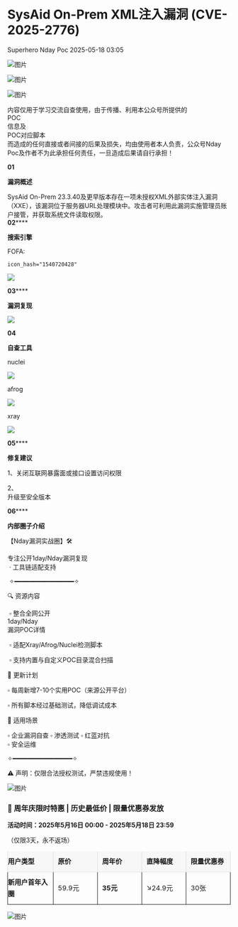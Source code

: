 #  SysAid On-Prem XML注入漏洞 (CVE-2025-2776)   
Superhero  Nday Poc   2025-05-18 03:05  
  
![图片](https://mmbiz.qpic.cn/mmbiz_png/Melo944GVOJECe5vg2C5YWgpyo1D5bCkYN4sZibCVo6EFo0N9b7Kib4I4N6j6Y10tynLOdgov9ibUmaNwW5yeoCbQ/640?wx_fmt=other&from=appmsg&wxfrom=5&wx_lazy=1&wx_co=1&tp=webp "")  
  
![图片](https://mmbiz.qpic.cn/mmbiz_png/Melo944GVOJECe5vg2C5YWgpyo1D5bCkhic5lbbPcpxTLtLccZ04WhwDotW7g2b3zBgZeS5uvFH4dxf0tj0Rutw/640?wx_fmt=other&from=appmsg&wxfrom=5&wx_lazy=1&wx_co=1&tp=webp "")  
  
![图片](https://mmbiz.qpic.cn/mmbiz_png/Melo944GVOJECe5vg2C5YWgpyo1D5bCk524CiapZejYicic1Hf8LPt8qR893A3IP38J3NMmskDZjyqNkShewpibEfA/640?wx_fmt=other&from=appmsg&wxfrom=5&wx_lazy=1&wx_co=1&tp=webp "")  
  
内容仅用于学习交流自查使用，由于传播、利用本公众号所提供的  
POC  
信息及  
POC对应脚本  
而造成的任何直接或者间接的后果及损失，均由使用者本人负责，公众号Nday Poc及作者不为此承担任何责任，一旦造成后果请自行承担！  
  
  
**01**  
  
**漏洞概述**  
  
  
SysAid On-Prem 23.3.40及更早版本存在一项未授权XML外部实体注入漏洞（XXE），该漏洞位于服务器URL处理模块中。攻击者可利用此漏洞实施管理员账户接管，并获取系统文件读取权限。  
**02******  
  
**搜索引擎**  
  
  
FOFA:  
```
icon_hash="1540720428"
```  
  
![](https://mmbiz.qpic.cn/sz_mmbiz_png/wnJTy44dqwLRQbnKKnVsT5oB90fgWfgK5ggHHeyXebvkyk8SYnThg8V5GKL8ALswovlwlOFrias0drePHpWtDFg/640?wx_fmt=png&from=appmsg "")  
  
  
**03******  
  
**漏洞复现**  
  
![](https://mmbiz.qpic.cn/sz_mmbiz_png/wnJTy44dqwLRQbnKKnVsT5oB90fgWfgKqicmNWjgcARWh5NOvca1ciay46rZ4yrb4Wib7elXYSZHWLp2jPzmO3flQ/640?wx_fmt=png&from=appmsg "")  
  
  
**04**  
  
**自查工具**  
  
  
nuclei  
  
![](https://mmbiz.qpic.cn/sz_mmbiz_png/wnJTy44dqwLRQbnKKnVsT5oB90fgWfgKgtIq0fBhYtZjxAvyxhL77ZsTGwvEibHEmvKQ4aD7Pq3ghwEOqnArKAQ/640?wx_fmt=png&from=appmsg "")  
  
afrog  
  
![](https://mmbiz.qpic.cn/sz_mmbiz_png/wnJTy44dqwLRQbnKKnVsT5oB90fgWfgKia2Hy1o9B7rPBFoBJW0tyEvZib13HuDzvD57IAOANQdo5WuQF6ibbfHdQ/640?wx_fmt=png&from=appmsg "")  
  
xray  
  
![](https://mmbiz.qpic.cn/sz_mmbiz_png/wnJTy44dqwLRQbnKKnVsT5oB90fgWfgK4WQR2a8xyIOOPgtIJKyMPbJyibTybfaI9lDbjmZ4Fb4TZpicvJFfianhA/640?wx_fmt=png&from=appmsg "")  
  
  
**05******  
  
**修复建议**  
  
  
1、关闭互联网暴露面或接口设置访问权限  
  
2、  
升级至安全版本  
  
  
**06******  
  
**内部圈子介绍**  
  
  
【Nday漏洞实战圈】🛠️   
  
专注公开1day/Nday漏洞复现  
 · 工具链适配支持  
  
 ✧━━━━━━━━━━━━━━━━✧   
  
🔍 资源内容  
  
 ▫️ 整合全网公开  
1day/Nday  
漏洞POC详情  
  
 ▫️ 适配Xray/Afrog/Nuclei检测脚本  
  
 ▫️ 支持内置与自定义POC目录混合扫描   
  
🔄 更新计划   
  
▫️ 每周新增7-10个实用POC（来源公开平台）   
  
▫️ 所有脚本经过基础测试，降低调试成本   
  
🎯 适用场景   
  
▫️ 企业漏洞自查 ▫️ 渗透测试 ▫️ 红蓝对抗   
▫️ 安全运维  
  
✧━━━━━━━━━━━━━━━━✧   
  
⚠️ 声明：仅限合法授权测试，严禁违规使用！  
  
![图片](https://mmbiz.qpic.cn/sz_mmbiz_png/wnJTy44dqwI0beBCCyKGykkAazuPyvibgC0ooBGy9elQQ72f1WIB73UDYuPhx8cnCobvnOBdTcxmdwBbt2eAYIQ/640?wx_fmt=png&from=appmsg&wxfrom=5&wx_lazy=1&wx_co=1&tp=webp "")  
### 🎁 周年庆限时特惠 | 历史最低价 | 限量优惠券发放  
  
**活动时间：2025年5月16日 00:00 - 2025年5月18日 23:59**  
  
（仅限3天，永不返场）  
<table><thead><tr style="-webkit-tap-highlight-color: transparent;margin: 0px;padding: 0px;outline: 0px;max-width: 100%;box-sizing: border-box !important;overflow-wrap: break-word !important;visibility: visible;"><th style="-webkit-tap-highlight-color: transparent;margin: 0px;padding: 10px 10px 10px 0px;outline: 0px;overflow-wrap: break-word !important;word-break: break-all;hyphens: auto;border-top: none;border-right: 1px solid rgb(221, 221, 221);border-bottom: 1px solid rgb(221, 221, 221);border-left: 1px solid rgb(221, 221, 221);border-image: initial;background: rgb(247, 247, 247);max-width: 100%;box-sizing: border-box !important;color: rgb(var(--ds-rgb-label-1));font-weight: 600;font-size: 15px;line-height: 1.72;text-align: left;visibility: visible;"><strong style="-webkit-tap-highlight-color: transparent;margin: 0px;padding: 0px;outline: 0px;max-width: 100%;box-sizing: border-box !important;overflow-wrap: break-word !important;visibility: visible;"><span leaf="" style="-webkit-tap-highlight-color: transparent;margin: 0px;padding: 0px;outline: 0px;max-width: 100%;box-sizing: border-box !important;overflow-wrap: break-word !important;visibility: visible;">用户类型</span></strong></th><th style="-webkit-tap-highlight-color: transparent;margin: 0px;padding: 10px;outline: 0px;overflow-wrap: break-word !important;word-break: break-all;hyphens: auto;border-top: none;border-right: 1px solid rgb(221, 221, 221);border-bottom: 1px solid rgb(221, 221, 221);border-left: 1px solid rgb(221, 221, 221);border-image: initial;background: rgb(247, 247, 247);max-width: 100%;box-sizing: border-box !important;color: rgb(var(--ds-rgb-label-1));font-weight: 600;font-size: 15px;line-height: 1.72;text-align: left;visibility: visible;"><strong style="-webkit-tap-highlight-color: transparent;margin: 0px;padding: 0px;outline: 0px;max-width: 100%;box-sizing: border-box !important;overflow-wrap: break-word !important;visibility: visible;"><span leaf="" style="-webkit-tap-highlight-color: transparent;margin: 0px;padding: 0px;outline: 0px;max-width: 100%;box-sizing: border-box !important;overflow-wrap: break-word !important;visibility: visible;">原价</span></strong></th><th style="-webkit-tap-highlight-color: transparent;margin: 0px;padding: 10px;outline: 0px;overflow-wrap: break-word !important;word-break: break-all;hyphens: auto;border-top: none;border-right: 1px solid rgb(221, 221, 221);border-bottom: 1px solid rgb(221, 221, 221);border-left: 1px solid rgb(221, 221, 221);border-image: initial;background: rgb(247, 247, 247);max-width: 100%;box-sizing: border-box !important;color: rgb(var(--ds-rgb-label-1));font-weight: 600;font-size: 15px;line-height: 1.72;text-align: left;visibility: visible;"><strong style="-webkit-tap-highlight-color: transparent;margin: 0px;padding: 0px;outline: 0px;max-width: 100%;box-sizing: border-box !important;overflow-wrap: break-word !important;visibility: visible;"><span leaf="" style="-webkit-tap-highlight-color: transparent;margin: 0px;padding: 0px;outline: 0px;max-width: 100%;box-sizing: border-box !important;overflow-wrap: break-word !important;visibility: visible;">周年价</span></strong></th><th style="-webkit-tap-highlight-color: transparent;margin: 0px;padding: 10px;outline: 0px;overflow-wrap: break-word !important;word-break: break-all;hyphens: auto;border-top: none;border-right: 1px solid rgb(221, 221, 221);border-bottom: 1px solid rgb(221, 221, 221);border-left: 1px solid rgb(221, 221, 221);border-image: initial;background: rgb(247, 247, 247);max-width: 100%;box-sizing: border-box !important;color: rgb(var(--ds-rgb-label-1));font-weight: 600;font-size: 15px;line-height: 1.72;text-align: left;visibility: visible;"><strong style="-webkit-tap-highlight-color: transparent;margin: 0px;padding: 0px;outline: 0px;max-width: 100%;box-sizing: border-box !important;overflow-wrap: break-word !important;visibility: visible;"><span leaf="" style="-webkit-tap-highlight-color: transparent;margin: 0px;padding: 0px;outline: 0px;max-width: 100%;box-sizing: border-box !important;overflow-wrap: break-word !important;visibility: visible;">直降幅度</span></strong></th><th style="-webkit-tap-highlight-color: transparent;margin: 0px;padding: 10px;outline: 0px;overflow-wrap: break-word !important;word-break: break-all;hyphens: auto;border-top: none;border-right: 1px solid rgb(221, 221, 221);border-bottom: 1px solid rgb(221, 221, 221);border-left: 1px solid rgb(221, 221, 221);border-image: initial;background: rgb(247, 247, 247);max-width: 100%;box-sizing: border-box !important;color: rgb(var(--ds-rgb-label-1));font-weight: 600;font-size: 15px;line-height: 1.72;text-align: left;visibility: visible;"><section style="-webkit-tap-highlight-color: transparent;margin: 0px;padding: 0px;outline: 0px;max-width: 100%;box-sizing: border-box !important;overflow-wrap: break-word !important;visibility: visible;"><span leaf="" style="-webkit-tap-highlight-color: transparent;margin: 0px;padding: 0px;outline: 0px;max-width: 100%;box-sizing: border-box !important;overflow-wrap: break-word !important;visibility: visible;">限量优惠券</span></section></th></tr></thead><tbody><tr style="-webkit-tap-highlight-color: transparent;margin: 0px;padding: 0px;outline: 0px;max-width: 100%;box-sizing: border-box !important;overflow-wrap: break-word !important;visibility: visible;"><td style="-webkit-tap-highlight-color: transparent;margin: 0px;padding: 10px 10px 10px 0px;outline: 0px;overflow-wrap: break-word !important;word-break: break-all;hyphens: auto;border-width: 1px;border-style: solid;border-color: var(--dsr-border-2);border-image: initial;max-width: max(30vw, 320px);box-sizing: border-box !important;font-size: 15px;line-height: 1.72;min-width: 100px;visibility: visible;"><strong style="-webkit-tap-highlight-color: transparent;margin: 0px;padding: 0px;outline: 0px;max-width: 100%;box-sizing: border-box !important;overflow-wrap: break-word !important;visibility: visible;"><span leaf="" style="-webkit-tap-highlight-color: transparent;margin: 0px;padding: 0px;outline: 0px;max-width: 100%;box-sizing: border-box !important;overflow-wrap: break-word !important;visibility: visible;">新用户首年入圈</span></strong></td><td style="-webkit-tap-highlight-color: transparent;margin: 0px;padding: 10px;outline: 0px;overflow-wrap: break-word !important;word-break: break-all;hyphens: auto;border-width: 1px;border-style: solid;border-color: var(--dsr-border-2);border-image: initial;max-width: max(30vw, 320px);box-sizing: border-box !important;font-size: 15px;line-height: 1.72;min-width: 100px;visibility: visible;"><section style="-webkit-tap-highlight-color: transparent;margin: 0px;padding: 0px;outline: 0px;max-width: 100%;box-sizing: border-box !important;overflow-wrap: break-word !important;visibility: visible;"><span leaf="" style="-webkit-tap-highlight-color: transparent;margin: 0px;padding: 0px;outline: 0px;max-width: 100%;box-sizing: border-box !important;overflow-wrap: break-word !important;visibility: visible;">59.9元</span></section></td><td style="-webkit-tap-highlight-color: transparent;margin: 0px;padding: 10px;outline: 0px;overflow-wrap: break-word !important;word-break: break-all;hyphens: auto;border-width: 1px;border-style: solid;border-color: var(--dsr-border-2);border-image: initial;max-width: max(30vw, 320px);box-sizing: border-box !important;font-size: 15px;line-height: 1.72;min-width: 100px;visibility: visible;"><strong style="-webkit-tap-highlight-color: transparent;margin: 0px;padding: 0px;outline: 0px;max-width: 100%;box-sizing: border-box !important;overflow-wrap: break-word !important;visibility: visible;"><span leaf="" style="-webkit-tap-highlight-color: transparent;margin: 0px;padding: 0px;outline: 0px;max-width: 100%;box-sizing: border-box !important;overflow-wrap: break-word !important;visibility: visible;">35元</span></strong></td><td style="-webkit-tap-highlight-color: transparent;margin: 0px;padding: 10px;outline: 0px;overflow-wrap: break-word !important;word-break: break-all;hyphens: auto;border-width: 1px;border-style: solid;border-color: var(--dsr-border-2);border-image: initial;max-width: max(30vw, 320px);box-sizing: border-box !important;font-size: 15px;line-height: 1.72;min-width: 100px;visibility: visible;"><section style="-webkit-tap-highlight-color: transparent;margin: 0px;padding: 0px;outline: 0px;max-width: 100%;box-sizing: border-box !important;overflow-wrap: break-word !important;visibility: visible;"><span leaf="" style="-webkit-tap-highlight-color: transparent;margin: 0px;padding: 0px;outline: 0px;max-width: 100%;box-sizing: border-box !important;overflow-wrap: break-word !important;visibility: visible;">↘24.9元</span></section></td><td style="-webkit-tap-highlight-color: transparent;margin: 0px;padding: 10px;outline: 0px;overflow-wrap: break-word !important;word-break: break-all;hyphens: auto;border-width: 1px;border-style: solid;border-color: var(--dsr-border-2);border-image: initial;max-width: max(30vw, 320px);box-sizing: border-box !important;font-size: 15px;line-height: 1.72;min-width: 100px;visibility: visible;"><section style="-webkit-tap-highlight-color: transparent;margin: 0px;padding: 0px;outline: 0px;max-width: 100%;box-sizing: border-box !important;overflow-wrap: break-word !important;visibility: visible;"><span leaf="" style="-webkit-tap-highlight-color: transparent;margin: 0px;padding: 0px;outline: 0px;max-width: 100%;box-sizing: border-box !important;overflow-wrap: break-word !important;visibility: visible;">30张</span></section></td></tr></tbody></table>  
  
![图片](https://mmbiz.qpic.cn/sz_mmbiz_jpg/wnJTy44dqwLRQbnKKnVsT5oB90fgWfgK14ZSwIokvo8JnqzvXUKQZuFNJ3TYg6nqpLjYmjfpLyF4rkfOWcuXaQ/640?wx_fmt=jpeg&from=appmsg&watermark=1&wxfrom=5&wx_lazy=1&tp=webp "")  
  
  
